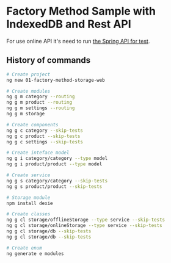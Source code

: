# Factory Method Sample with IndexedDB and Rest API

For use online API it's need to run [the Spring API for test](./spring-with-java/01-api-for-test/).

## History of commands

```bash
# Create project
ng new 01-factory-method-storage-web

# Create modules
ng g m category --routing
ng g m product --routing
ng g m settings --routing
ng g m storage

# Create components
ng g c category --skip-tests
ng g c product --skip-tests
ng g c settings --skip-tests

# Create inteface model
ng g i category/category --type model
ng g i product/product --type model

# Create service
ng g s category/category --skip-tests
ng g s product/product --skip-tests

# Storage module
npm install dexie

# Create classes
ng g cl storage/offlineStorage --type service --skip-tests
ng g cl storage/onlineStorage --type service --skip-tests
ng g cl storage/db --skip-tests
ng g cl storage/db --skip-tests

# Create enum
ng generate e modules
```
